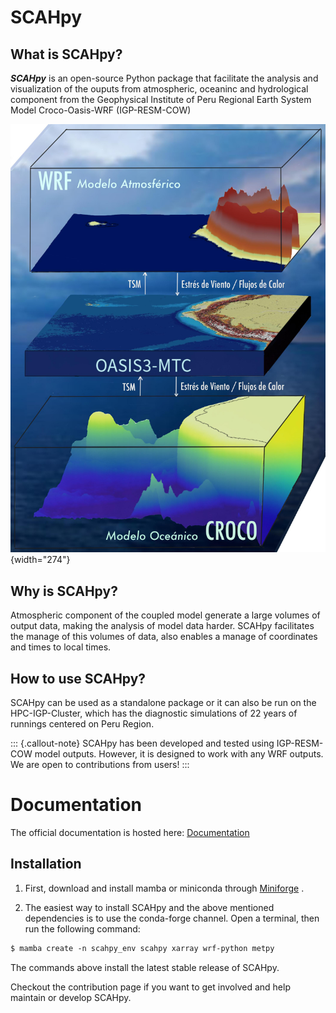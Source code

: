 # SCAHpy

## **What is SCAHpy?**

***SCAHpy*** is an open-source Python package that facilitate the analysis and visualization of the ouputs from atmospheric, oceaninc and hydrological component from the Geophysical Institute of Peru Regional Earth System Model Croco-Oasis-WRF (IGP-RESM-COW)

![COW Model - Coupled Ocean-Atmosphere Model](./docs/cow_model.jpg){width="274"}

## **Why is SCAHpy?**

Atmospheric component of the coupled model generate a large volumes of output data, making the analysis of model data harder. SCAHpy facilitates the manage of this volumes of data, also enables a manage of coordinates and times to local times. 

## **How to use SCAHpy?**

SCAHpy can be used as a standalone package or it can also be run on the HPC-IGP-Cluster, which has the diagnostic simulations of 22 years of runnings centered on Peru Region. 

::: {.callout-note}
SCAHpy has been developed and tested using IGP-RESM-COW model outputs. However, it is designed to work with any WRF outputs. We are open to contributions from users!
:::


# Documentation

The official documentation is hosted here: [Documentation](https://fiorelacl.github.io/SCAHpy/)

## Installation

1. First, download and install mamba or miniconda through [Miniforge](https://github.com/conda-forge/miniforge) .

2. The easiest way to install SCAHpy and the above mentioned dependencies is to use the conda-forge channel. Open a terminal, then run the following command:

```default
$ mamba create -n scahpy_env scahpy xarray wrf-python metpy
```

The commands above install the latest stable release of SCAHpy.

Checkout the contribution page if you want to get involved and help maintain or develop SCAHpy.
